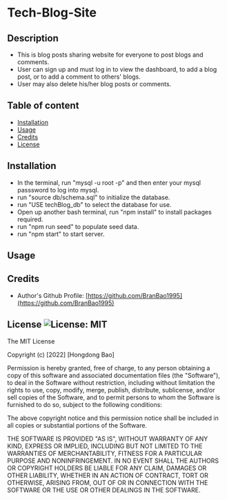 # Tech-Blog-Site

## Description

- This is blog posts sharing website for everyone to post blogs and comments.
- User can sign up and must log in to view the dashboard, to add a blog post, or to add a comment to others' blogs.
- User may also delete his/her blog posts or comments.

## Table of content

- [Installation](#installation)
- [Usage](#usage)
- [Credits](#credits)
- [License](#license)

## Installation

- In the terminal, run "mysql -u root -p" and then enter your mysql passsword to log into mysql.
- run "source db/schema.sql" to initialize the database.
- run "USE techBlog_db" to select the database for use.
- Open up another bash terminal, run "npm install" to install packages required.
- run "npm run seed" to populate seed data.
- run "npm start" to start server.

## Usage

## Credits

- Author's Github Profile: [https://github.com/BranBao1995](https://github.com/BranBao1995)

## License ![License: MIT](https://img.shields.io/badge/License-MIT-yellow.svg)

The MIT License

Copyright (c) [2022] [Hongdong Bao]

Permission is hereby granted, free of charge, to any person obtaining a copy
of this software and associated documentation files (the "Software"), to deal
in the Software without restriction, including without limitation the rights
to use, copy, modify, merge, publish, distribute, sublicense, and/or sell
copies of the Software, and to permit persons to whom the Software is
furnished to do so, subject to the following conditions:

The above copyright notice and this permission notice shall be included in all
copies or substantial portions of the Software.

THE SOFTWARE IS PROVIDED "AS IS", WITHOUT WARRANTY OF ANY KIND, EXPRESS OR
IMPLIED, INCLUDING BUT NOT LIMITED TO THE WARRANTIES OF MERCHANTABILITY,
FITNESS FOR A PARTICULAR PURPOSE AND NONINFRINGEMENT. IN NO EVENT SHALL THE
AUTHORS OR COPYRIGHT HOLDERS BE LIABLE FOR ANY CLAIM, DAMAGES OR OTHER
LIABILITY, WHETHER IN AN ACTION OF CONTRACT, TORT OR OTHERWISE, ARISING FROM,
OUT OF OR IN CONNECTION WITH THE SOFTWARE OR THE USE OR OTHER DEALINGS IN THE
SOFTWARE.
